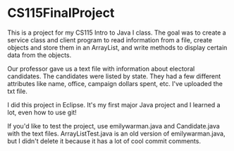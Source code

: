 CS115FinalProject
=================

This is a project for my CS115 Intro to Java I class. The goal was to create a service class and client program to read information from a file, create objects and store them in an ArrayList, and write methods to display certain data from the objects.

Our professor gave us a text file with information about electoral candidates. The candidates were listed by state. They had a few different attributes like name, office, campaign dollars spent, etc. I've uploaded the txt file.

I did this project in Eclipse. It's my first major Java project and I learned a lot, even how to use git!

If you'd like to test the project, use emilywarman.java and Candidate.java with the text files. ArrayListTest.java is an old version of emilywarman.java, but I didn't delete it because it has a lot of cool commit comments.
